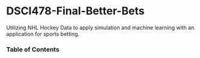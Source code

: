 # DSCI478-Final-Better-Bets

Utilizing NHL Hockey Data to apply simulation and machine learning with an application for sports betting.



### Table of Contents
